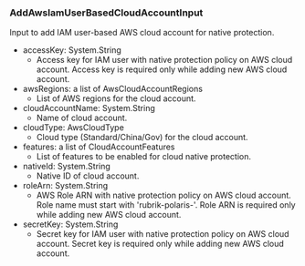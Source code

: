 ### AddAwsIamUserBasedCloudAccountInput
Input to add IAM user-based AWS cloud account for native protection.

- accessKey: System.String
  - Access key for IAM user with native protection policy on AWS cloud account. Access key is required only while adding new AWS cloud account.
- awsRegions: a list of AwsCloudAccountRegions
  - List of AWS regions for the cloud account.
- cloudAccountName: System.String
  - Name of cloud account.
- cloudType: AwsCloudType
  - Cloud type (Standard/China/Gov) for the cloud account.
- features: a list of CloudAccountFeatures
  - List of features to be enabled for cloud native protection.
- nativeId: System.String
  - Native ID of cloud account.
- roleArn: System.String
  - AWS Role ARN with native protection policy on AWS cloud account. Role name must start with 'rubrik-polaris-'. Role ARN is required only while adding new AWS cloud account.
- secretKey: System.String
  - Secret key for IAM user with native protection policy on AWS cloud account. Secret key is required only while adding new AWS cloud account.
